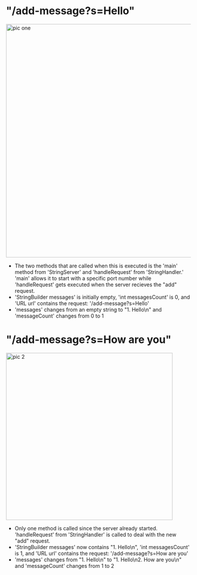 # "/add-message?s=Hello"
<img width="634" alt="pic one" src="https://github.com/vssb4214/cse15l-lab-reports/assets/147002913/5b361262-6e4a-42b9-a206-c058593334f9">

- The two methods that are called when this is executed is the 'main' method from 'StringServer' and 'handleRequest' from 'StringHandler.' 'main' allows it to start with a specific port number while 'handleRequest' gets executed when the server recieves the "add" request.
- 'StringBuilder messages' is initially empty, 'int messagesCount' is 0, and 'URL url' contains the request: '/add-message?s=Hello'
- 'messages' changes from an empty string to "1. Hello\n" and 'messageCount' changes from 0 to 1

# "/add-message?s=How are you"
<img width="454" alt="pic 2" src="https://github.com/vssb4214/cse15l-lab-reports/assets/147002913/e7496a78-4c3a-4ded-a1b8-20086f82d85c">

- Only one method is called since the server already started. 'handleRequest' from 'StringHandler' is called to deal with the new "add" request. 
- 'StringBuilder messages' now contains "1. Hello\n", 'int messagesCount' is 1, and 'URL url' contains the request: '/add-message?s=How are you'
- 'messages' changes from "1. Hello\n" to "1. Hello\n2. How are you\n" and 'messageCount' changes from 1 to 2  
